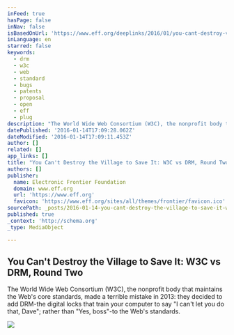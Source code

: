 ```yaml
---
inFeed: true
hasPage: false
inNav: false
isBasedOnUrl: 'https://www.eff.org/deeplinks/2016/01/you-cant-destroy-village-save-it-w3c-vs-drm-round-two'
inLanguage: en
starred: false
keywords:
  - drm
  - w3c
  - web
  - standard
  - bugs
  - patents
  - proposal
  - open
  - eff
  - plug
description: "The World Wide Web Consortium (W3C), the nonprofit body that maintains the Web's core standards, made a terrible mistake in 2013: they decided to add DRM-the digital locks that train your computer to say \"I can't let you do that, Dave\"; rather than \"Yes, boss\"-to the Web's standards."
datePublished: '2016-01-14T17:09:28.062Z'
dateModified: '2016-01-14T17:09:11.453Z'
author: []
related: []
app_links: []
title: "You Can't Destroy the Village to Save It: W3C vs DRM, Round Two"
authors: []
publisher:
  name: Electronic Frontier Foundation
  domain: www.eff.org
  url: 'https://www.eff.org'
  favicon: 'https://www.eff.org/sites/all/themes/frontier/favicon.ico'
sourcePath: _posts/2016-01-14-you-cant-destroy-the-village-to-save-it-w3c-vs-drm-round.md
published: true
_context: 'http://schema.org'
_type: MediaObject

---
```

<article style=""><h1>You Can't Destroy the Village to Save It: W3C vs DRM, Round Two</h1><p>The World Wide Web Consortium (W3C), the nonprofit body that maintains the Web's core standards, made a terrible mistake in 2013: they decided to add DRM-the digital locks that train your computer to say "I can't let you do that, Dave"; rather than "Yes, boss"-to the Web's standards.</p><img src="https://s3-us-west-2.amazonaws.com/the-grid-img/p/41863b5e0a4b24299558a35728e4faee6b42991b.png" /></article>